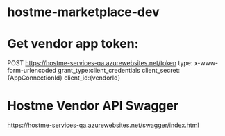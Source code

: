 # hostme-marketplace-dev

# Get vendor app token:
POST https://hostme-services-qa.azurewebsites.net/token
type:  x-www-form-urlencoded
grant_type:client_credentials
client_secret:{AppConnectionId}
client_id:{vendorId}


# Hostme Vendor API Swagger
https://hostme-services-qa.azurewebsites.net/swagger/index.html


